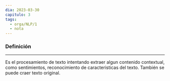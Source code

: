 ```yaml
---
dia: 2023-03-30
capitulo: 3
tags:
  - orga/NLP/1
  - nota
---
```

### Definición
---
Es el procesamiento de texto intentando extraer algun contenido contextual, como sentimientos, reconocimiento de caracteristicas del texto. También se puede craer texto original.